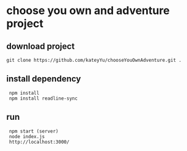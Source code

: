 # choose you own and adventure project
## download project
```
git clone https://github.com/kateyYu/chooseYouOwnAdventure.git .
```
## install dependency
```
 npm install
 npm install readline-sync
 ```
## run
```
 npm start (server)
 node index.js
 http://localhost:3000/
```

